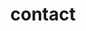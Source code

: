 ---
title: contact
type: landing

sections:
  - block: markdown
    content:
      title: contact
      text: |-
        <div style="text-align: justify;">
        If you have Question plz dm me

        - E-mail: j_haim4869@naver.com
        - Phone-number: 010-6379-7336
        - Address: 567 Baekje-daero, Deokjin-gu, Jeonju-si, Jeonbuk State, 54896 Republic of Korea 
        </div>

        ## 위치

        <iframe src="https://www.google.com/maps/embed?pb=!1m18!1m12!1m3!1d6468.242642549232!2d127.13431289211252!3d35.8460285725414!2m3!1f0!2f0!3f0!3m2!1i1024!2i768!4f13.1!3m3!1m2!1s0x35702330dc920b9d%3A0x1d0d425396006646!2z7KCE67aB64yA7ZWZ6rWQIOqzteqzvOuMgO2VmSA37Zi46rSA!5e0!3m2!1sko!2skr!4v1728054448064!5m2!1sko!2skr" width="600" height="450" style="border:0;" allowfullscreen="" loading="lazy" referrerpolicy="no-referrer-when-downgrade"></iframe> 
    design:
      columns: '1'
      spacing:
        padding: ['20px', '0', '20px', '0']
      css_class: fullscreen
---